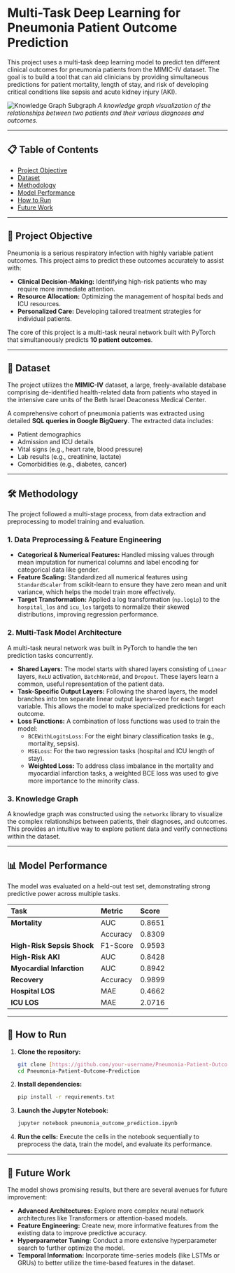 # Multi-Task Deep Learning for Pneumonia Patient Outcome Prediction

This project uses a multi-task deep learning model to predict ten different clinical outcomes for pneumonia patients from the MIMIC-IV dataset. The goal is to build a tool that can aid clinicians by providing simultaneous predictions for patient mortality, length of stay, and risk of developing critical conditions like sepsis and acute kidney injury (AKI).

![Knowledge Graph Subgraph](https://i.imgur.com/gY9gL2d.png)
*A knowledge graph visualization of the relationships between two patients and their various diagnoses and outcomes.*

---

## 📋 Table of Contents
* [Project Objective](#-project-objective)
* [Dataset](#-dataset)
* [Methodology](#-methodology)
* [Model Performance](#-model-performance)
* [How to Run](#-how-to-run)
* [Future Work](#-future-work)

---

## 🎯 Project Objective

Pneumonia is a serious respiratory infection with highly variable patient outcomes. This project aims to predict these outcomes accurately to assist with:

* **Clinical Decision-Making:** Identifying high-risk patients who may require more immediate attention.
* **Resource Allocation:** Optimizing the management of hospital beds and ICU resources.
* **Personalized Care:** Developing tailored treatment strategies for individual patients.

The core of this project is a multi-task neural network built with PyTorch that simultaneously predicts **10 patient outcomes**.

---

## 💾 Dataset

The project utilizes the **MIMIC-IV** dataset, a large, freely-available database comprising de-identified health-related data from patients who stayed in the intensive care units of the Beth Israel Deaconess Medical Center.

A comprehensive cohort of pneumonia patients was extracted using detailed **SQL queries in Google BigQuery**. The extracted data includes:
* Patient demographics
* Admission and ICU details
* Vital signs (e.g., heart rate, blood pressure)
* Lab results (e.g., creatinine, lactate)
* Comorbidities (e.g., diabetes, cancer)

---

## 🛠️ Methodology

The project followed a multi-stage process, from data extraction and preprocessing to model training and evaluation.

### 1. Data Preprocessing & Feature Engineering

* **Categorical & Numerical Features:** Handled missing values through mean imputation for numerical columns and label encoding for categorical data like gender.
* **Feature Scaling:** Standardized all numerical features using `StandardScaler` from scikit-learn to ensure they have zero mean and unit variance, which helps the model train more effectively.
* **Target Transformation:** Applied a log transformation (`np.log1p`) to the `hospital_los` and `icu_los` targets to normalize their skewed distributions, improving regression performance.

### 2. Multi-Task Model Architecture

A multi-task neural network was built in PyTorch to handle the ten prediction tasks concurrently.

* **Shared Layers:** The model starts with shared layers consisting of `Linear` layers, `ReLU` activation, `BatchNorm1d`, and `Dropout`. These layers learn a common, useful representation of the patient data.
* **Task-Specific Output Layers:** Following the shared layers, the model branches into ten separate linear output layers—one for each target variable. This allows the model to make specialized predictions for each outcome.
* **Loss Functions:** A combination of loss functions was used to train the model:
    * `BCEWithLogitsLoss`: For the eight binary classification tasks (e.g., mortality, sepsis).
    * `MSELoss`: For the two regression tasks (hospital and ICU length of stay).
    * **Weighted Loss:** To address class imbalance in the mortality and myocardial infarction tasks, a weighted BCE loss was used to give more importance to the minority class.

### 3. Knowledge Graph

A knowledge graph was constructed using the `networkx` library to visualize the complex relationships between patients, their diagnoses, and outcomes. This provides an intuitive way to explore patient data and verify connections within the dataset.

---

## 📊 Model Performance

The model was evaluated on a held-out test set, demonstrating strong predictive power across multiple tasks.

| Task | Metric | Score |
| :--- | :--- | :--- |
| **Mortality** | AUC | 0.8651 |
| | Accuracy | 0.8309 |
| **High-Risk Sepsis Shock**| F1-Score | 0.9593 |
| **High-Risk AKI** | AUC | 0.8428 |
| **Myocardial Infarction**| AUC | 0.8942 |
| **Recovery** | Accuracy | 0.9899 |
| **Hospital LOS** | MAE | 0.4662 |
| **ICU LOS** | MAE | 2.0716 |

---

## 🚀 How to Run

1.  **Clone the repository:**
    ```bash
    git clone [https://github.com/your-username/Pneumonia-Patient-Outcome-Prediction.git](https://github.com/your-username/Pneumonia-Patient-Outcome-Prediction.git)
    cd Pneumonia-Patient-Outcome-Prediction
    ```
2.  **Install dependencies:**
    ```bash
    pip install -r requirements.txt
    ```
3.  **Launch the Jupyter Notebook:**
    ```bash
    jupyter notebook pneumonia_outcome_prediction.ipynb
    ```
4.  **Run the cells:** Execute the cells in the notebook sequentially to preprocess the data, train the model, and evaluate its performance.

---

## 🔮 Future Work

The model shows promising results, but there are several avenues for future improvement:

* **Advanced Architectures:** Explore more complex neural network architectures like Transformers or attention-based models.
* **Feature Engineering:** Create new, more informative features from the existing data to improve predictive accuracy.
* **Hyperparameter Tuning:** Conduct a more extensive hyperparameter search to further optimize the model.
* **Temporal Information:** Incorporate time-series models (like LSTMs or GRUs) to better utilize the time-based features in the dataset.

